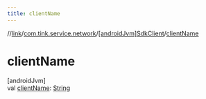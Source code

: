 ```yaml
---
title: clientName
---
```

//[link](../../../index.html)/[com.tink.service.network](../index.html)/[[androidJvm]SdkClient](index.html)/[clientName](client-name.html)



# clientName



[androidJvm]\
val [clientName](client-name.html): [String](https://kotlinlang.org/api/latest/jvm/stdlib/kotlin/-string/index.html)




